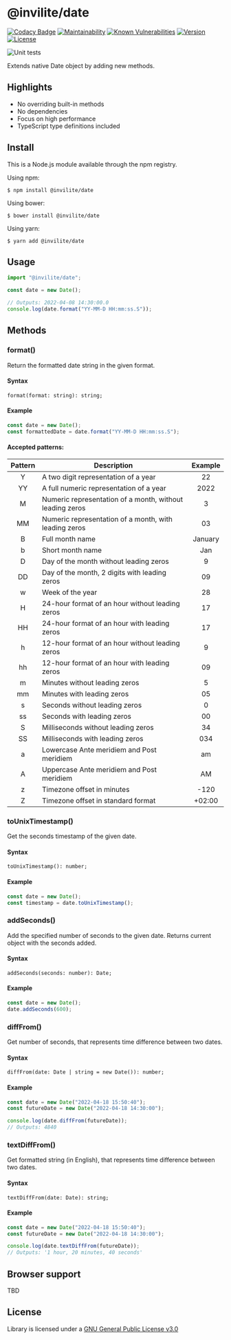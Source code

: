 # @invilite/date
[![Codacy Badge](https://app.codacy.com/project/badge/Grade/8449157170aa4b85bf9a2c9697c49fad)](https://www.codacy.com/gh/Invilite/date/dashboard?utm_source=github.com&amp;utm_medium=referral&amp;utm_content=Invilite/date&amp;utm_campaign=Badge_Grade)
[![Maintainability](https://api.codeclimate.com/v1/badges/54f496f7eafa0dbde44b/maintainability)](https://codeclimate.com/github/Invilite/date/maintainability)
[![Known Vulnerabilities](https://snyk.io/test/github/invilite/date/badge.svg)](https://snyk.io/test/github/invilite/date)
[![Version](https://img.shields.io/badge/dynamic/json?color=brightgreen&label=version&query=version&url=https%3A%2F%2Fraw.githubusercontent.com%2FInvilite%2Fdate%2Fmaster%2Fpackage.json)](https://github.com/Invilite/date/blob/master/package.json)
[![License](https://img.shields.io/badge/license-GPL--3.0-blue)](https://github.com/Invilite/date/blob/master/LICENSE)

![Unit tests](https://github.com/invilite/date/actions/workflows/unit.js.yml/badge.svg?branch=master)

Extends native Date object by adding new methods.

## Highlights
- No overriding built-in methods
- No dependencies
- Focus on high performance
- TypeScript type definitions included

## Install
This is a Node.js module available through the npm registry.

Using npm:
```shell
$ npm install @invilite/date
```

Using bower:
```shell
$ bower install @invilite/date
```

Using yarn:
```shell
$ yarn add @invilite/date
```

## Usage

```typescript
import "@invilite/date";

const date = new Date();

// Outputs: 2022-04-08 14:30:00.0
console.log(date.format("YY-MM-D HH:mm:ss.S"));
```

## Methods

### format()
Return the formatted date string in the given format.

#### Syntax
```
format(format: string): string;
```

#### Example
```typescript
const date = new Date();
const formattedDate = date.format("YY-MM-D HH:mm:ss.S");
```

#### Accepted patterns:
| Pattern | Description                                              | Example |
|:-------:|----------------------------------------------------------|:-------:|
|    Y    | A two digit representation of a year                     |   22    |
|   YY    | A full numeric representation of a year                  |  2022   |
|    M    | Numeric representation of a month, without leading zeros |    3    |
|   MM    | Numeric representation of a month, with leading zeros    |   03    |
|    B    | Full month name                                          | January |
|    b    | Short month name                                         |   Jan   |
|    D    | Day of the month without leading zeros                   |    9    |
|   DD    | Day of the month, 2 digits with leading zeros            |   09    |
|    w    | Week of the year                                         |   28    |
|    H    | 24-hour format of an hour without leading zeros          |   17    |
|   HH    | 24-hour format of an hour with leading zeros             |   17    |
|    h    | 12-hour format of an hour without leading zeros          |    9    |
|   hh    | 12-hour format of an hour with leading zeros             |   09    |
|    m    | Minutes without leading zeros                            |    5    |
|   mm    | Minutes with leading zeros                               |   05    |
|    s    | Seconds without leading zeros                            |    0    |
|   ss    | Seconds with leading zeros                               |   00    |
|    S    | Milliseconds without leading zeros                       |   34    |
|   SS    | Milliseconds with leading zeros                          |   034   |
|    a    | Lowercase Ante meridiem and Post meridiem                |   am    |
|    A    | Uppercase Ante meridiem and Post meridiem                |   AM    |
|    z    | Timezone offset in minutes                               |  -120   |
|    Z    | Timezone offset in standard format                       | +02:00  |

### toUnixTimestamp()
Get the seconds timestamp of the given date.

#### Syntax
```
toUnixTimestamp(): number;
```

#### Example
```typescript
const date = new Date();
const timestamp = date.toUnixTimestamp();
```

### addSeconds()
Add the specified number of seconds to the given date. Returns current object with the seconds added.

#### Syntax
```
addSeconds(seconds: number): Date;
```

#### Example
```typescript
const date = new Date();
date.addSeconds(600);
```

### diffFrom()
Get number of seconds, that represents time difference between two dates.

#### Syntax
```
diffFrom(date: Date | string = new Date()): number;
```

#### Example
```typescript
const date = new Date("2022-04-18 15:50:40");
const futureDate = new Date("2022-04-18 14:30:00");

console.log(date.diffFrom(futureDate));
// Outputs: 4840
```

### textDiffFrom()
Get formatted string (in English), that represents time difference between two dates.

#### Syntax
```
textDiffFrom(date: Date): string;
```

#### Example
```typescript
const date = new Date("2022-04-18 15:50:40");
const futureDate = new Date("2022-04-18 14:30:00");

console.log(date.textDiffFrom(futureDate));
// Outputs: '1 hour, 20 minutes, 40 seconds'
```

## Browser support
TBD

## License
Library is licensed under a [GNU General Public License v3.0](https://github.com/Invilite/date/blob/master/LICENSE)